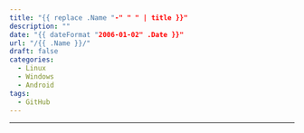 ```yaml
---
title: "{{ replace .Name "-" " " | title }}"
description: ""
date: "{{ dateFormat "2006-01-02" .Date }}"
url: "/{{ .Name }}/"
draft: false
categories:
  - Linux
  - Windows
  - Android
tags:
  - GitHub
---
```




---
